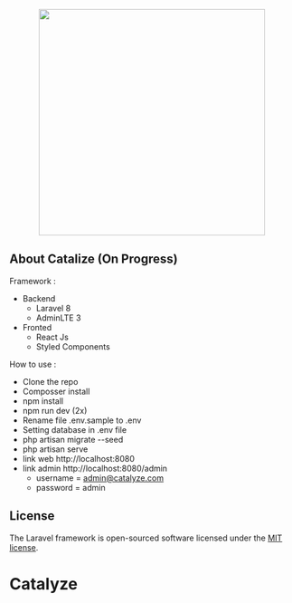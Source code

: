 <p align="center"><a href="https://laravel.com" target="_blank"><img src="https://raw.githubusercontent.com/laravel/art/master/logo-lockup/5%20SVG/2%20CMYK/1%20Full%20Color/laravel-logolockup-cmyk-red.svg" width="400"></a></p>

## About Catalize (On Progress)
Framework :
- Backend
    - Laravel 8
    - AdminLTE 3
- Fronted
    - React Js
    - Styled Components

How to use :

- Clone the repo
- Composser install
- npm install
- npm run dev (2x)
- Rename file .env.sample to .env
- Setting database in .env file
- php artisan migrate --seed
- php artisan serve
- link web http://localhost:8080
- link admin http://localhost:8080/admin 
    - username = admin@catalyze.com
    - password = admin

## License

The Laravel framework is open-sourced software licensed under the [MIT license](https://opensource.org/licenses/MIT).
# Catalyze
